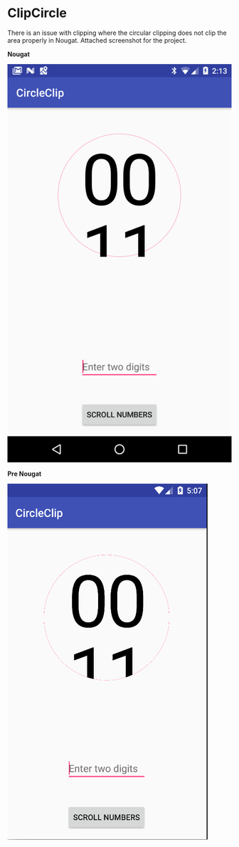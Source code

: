 # ClipCircle

There is an issue with clipping where the circular clipping does not clip the area properly in Nougat. Attached screenshot for the project.

<b>Nougat</b>

![alt tag](https://github.com/sastagi/ClipCircle/blob/master/nougat.png)

<b>Pre Nougat</b>

![alt tag](https://github.com/sastagi/ClipCircle/blob/master/preNougat.png)
